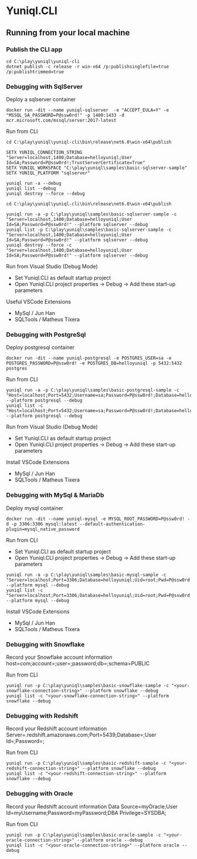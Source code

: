 ﻿# Yuniql.CLI

## Running from your local machine

### Publish the CLI app

```console
cd C:\play\yuniql\yuniql-cli
dotnet publish -c release -r win-x64 /p:publishsinglefile=true /p:publishtrimmed=true
```

### Debugging with SqlServer

Deploy a sqlserver container

```console
docker run -dit --name yuniql-sqlserver  -e "ACCEPT_EULA=Y" -e "MSSQL_SA_PASSWORD=P@ssw0rd!" -p 1400:1433 -d mcr.microsoft.com/mssql/server:2017-latest
```

Run from CLI

```console
cd C:\play\yuniql\yuniql-cli\bin\release\net6.0\win-x64\publish

SETX YUNIQL_CONNECTION_STRING "Server=localhost,1400;Database=helloyuniql;User Id=SA;Password=P@ssw0rd!;TrustServerCertificate=True"
SETX YUNIQL_WORKSPACE "C:\play\yuniql\samples\basic-sqlserver-sample"
SETX YUNIQL_PLATFORM "sqlserver" 

yuniql run -a --debug
yuniql list --debug
yuniql destroy --force --debug
```

```console
cd C:\play\yuniql\yuniql-cli\bin\release\net6.0\win-x64\publish

yuniql run -a -p C:\play\yuniql\samples\basic-sqlserver-sample -c "Server=localhost,1400;Database=helloyuniql;User Id=SA;Password=P@ssw0rd!" --platform sqlserver --debug
yuniql list -p C:\play\yuniql\samples\basic-sqlserver-sample -c "Server=localhost,1400;Database=helloyuniql;User Id=SA;Password=P@ssw0rd!" --platform sqlserver --debug
yuniql destroy --force -c "Server=localhost,1400;Database=helloyuniql;User Id=SA;Password=P@ssw0rd!" --platform sqlserver --debug
```


Run from Visual Studio (Debug Mode)

- Set Yuniql.CLI as default startup project
- Open Yuniql.CLI project properties -> Debug -> Add these start-up parameters

Useful VSCode Extensions

- MySql / Jun Han
- SQLTools / Matheus Tixera


### Debugging with PostgreSql

Deploy postgresql container

```console
docker run -dit --name yuniql-postgresql -e POSTGRES_USER=sa -e POSTGRES_PASSWORD=P@ssw0rd! -e POSTGRES_DB=helloyuniql -p 5432:5432 postgres
```

Run from CLI

```console
yuniql run -a -p C:\play\yuniql\samples\basic-postgresql-sample -c "Host=localhost;Port=5432;Username=sa;Password=P@ssw0rd!;Database=helloyuniql" --platform postgresql --debug
yuniql list -c "Host=localhost;Port=5432;Username=sa;Password=P@ssw0rd!;Database=helloyuniql" --platform postgresql --debug
```

Run from Visual Studio (Debug Mode)

- Set Yuniql.CLI as default startup project
- Open Yuniql.CLI project properties -> Debug -> Add these start-up parameters

Install VSCode Extensions

- MySql / Jun Han
- SQLTools / Matheus Tixera

### Debugging with MySql & MariaDb

Deploy mysql container

```console
docker run -dit --name yuniql-mysql -e MYSQL_ROOT_PASSWORD=P@ssw0rd! -d -p 3306:3306 mysql:latest --default-authentication-plugin=mysql_native_password
```

Run from CLI

- Set Yuniql.CLI as default startup project
- Open Yuniql.CLI project properties -> Debug -> Add these start-up parameters

```console
yuniql run -a -p C:\play\yuniql\samples\basic-mysql-sample -c "Server=localhost;Port=3306;Database=helloyuniql;Uid=root;Pwd=P@ssw0rd!;" --platform mysql --debug
yuniql list -c "Server=localhost;Port=3306;Database=helloyuniql;Uid=root;Pwd=P@ssw0rd!;" --platform mysql --debug
```

Install VSCode Extensions

- MySql / Jun Han
- SQLTools / Matheus Tixera

### Debugging with Snowflake

Record your Snowflake account information
host=<your-snowflake-host>com;account=<your-snowflake-account>;user=<your-snowflake-user>;password<your-snowflake-pwd>;db=<your-snowflake-db>;schema=PUBLIC

Run from CLI

```console
yuniql run -p C:\play\yuniql\samples\basic-snowflake-sample -c "<your-snowflake-connection-string>" --platform snowflake --debug
yuniql list -c "<your-snowflake-connection-string>" --platform snowflake --debug
```

### Debugging with Redshift

Record your Redshift account information
Server=<your-redshift-instance>.redshift.amazonaws.com;Port=5439;Database=<your-redshift-db>;User Id=<your-redshift-user>;Password=<your-redshift-pwd>;

Run from CLI

```console
yuniql run -p C:\play\yuniql\samples\basic-redshift-sample -c "<your-redshift-connection-string>" --platform snowflake --debug
yuniql list -c "<your-redshift-connection-string>" --platform snowflake --debug
```
### Debugging with Oracle

Record your Redshift account information
Data Source=myOracle;User Id=myUsername;Password=myPassword;DBA Privilege=SYSDBA;

Run from CLI

```console
yuniql run -p C:\play\yuniql\samples\basic-oracle-sample -c "<your-oracle-connection-string>" --platform oracle --debug
yuniql list -c "<your-oracle-connection-string>" --platform oracle --debug
```
